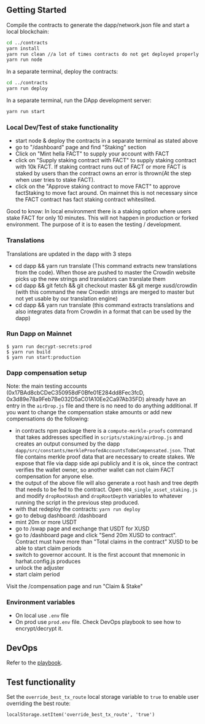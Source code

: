 ## Getting Started

Compile the contracts to generate the dapp/network.json file and start a local blockchain:
```bash
cd ../contracts
yarn install
yarn run clean //a lot of times contracts do not get deployed properly without this
yarn run node
```

In a separate terminal, deploy the contracts: 
```bash
cd ../contracts
yarn run deploy
```

In a separate terminal, run the DApp development server:

```bash
yarn run start
```

### Local Dev/Test of stake functionality
- start node & deploy the contracts in a separate terminal as stated above
- go to "/dashboard" page and find "Staking" section
- Click on "Mint hella FACT" to supply your account with FACT
- click on "Supply staking contract with FACT" to supply staking contract with 10k FACT. If staking contract runs out of FACT or more FACT is staked by users than the contract owns an error is thrown(At the step when user tries to stake FACT).
- click on the "Approve staking contract to move FACT" to approve factStaking to move fact around. On mainnet this is not necessary since the FACT contract has fact staking contract whiteslited.

Good to know: In local environment there is a staking option where users stake FACT for only 10 minutes. This will not happen in production or forked environment. The purpose of it is to easen the testing / development.

### Translations

Translations are updated in the dapp with 3 steps
- cd dapp && yarn run translate (This command extracts new translations from the code). When those are pushed to master the Crowdin website picks up the new strings and translators can translate them
- cd dapp && git fetch && git checkout master && git merge xusd/crowdin (with this command the new Crowdin strings are merged to master but not yet usable by our translation engine)
- cd dapp && yarn run translate (this command extracts translations and also integrates data from Crowdin in a format that can be used by the dapp)

### Run Dapp on Mainnet
```
$ yarn run decrypt-secrets:prod
$ yarn run build
$ yarn run start:production
```

### Dapp compensation setup
Note: the main testing accounts (0x17BAd8cbCDeC350958dF0Bfe01E284dd8Fec3fcD, 0x3d89e78a9Feb7Be032D5aC01A10Ee2Ca97Ab35FD) already have an entry in the `airDrop.js` file and there is no need to do anything additional. If you want to change the compensation stake amounts or add new compensations do the following:

- in contracts npm package there is a `compute-merkle-proofs` command that takes addresses specified in `scripts/staking/airDrop.js` and creates an output consumed by the dapp `dapp/src/constants/merkleProofedAccountsToBeCompensated.json`. That file contains merkle proof data that are necessary to create stakes. We expose that file via dapp side api publicly and it is ok, since the contract verifies the wallet owner, so another wallet can not claim FACT compensation for anyone else.
- the output of the above file will also generate a root hash and tree depth that needs to be fed to the contract. Open `004_single_asset_staking.js` and modify `dropRootHash` and `dropRootDepth` variables to whatever running the script in the previous step produced.
- with that redeploy the contracts: `yarn run deploy`
- go to debug dashboard: /dashboard
- mint 20m or more USDT
- go to /swap page and exchange that USDT for XUSD
- go to /dashboard page and click "Send 20m XUSD to contract". Contract must have more than "Total claims in the contract" XUSD to be able to start claim periods
- switch to governor account. It is the first account that mnemonic in harhat.config.js  produces
- unlock the adjuster
- start claim period

Visit the /compensation page and run "Claim & Stake"

### Environment variables
- On local use `.env` file
- On prod use `prod.env` file. Check DevOps playbook to see how to encrypt/decrypt it.

## DevOps
Refer to the [playbook](https://docs.google.com/document/d/1sWLL0gAfm8A2CQ_HRPoExbF-jDIgu7F1uo61cW-lLWU/edit#heading=h.brahy16zdtg1).

## Test functionality
Set the `override_best_tx_route` local storage variable to `true` to enable user overriding the best route: 
```
localStorage.setItem('override_best_tx_route', 'true')
```

